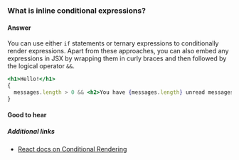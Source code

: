 ### What is inline conditional expressions?

#### Answer

You can use either `if` statements or ternary expressions to conditionally render expressions. Apart from these approaches, you can also embed any expressions in JSX by wrapping them in curly braces and then followed by the logical operator `&&`.

```jsx
<h1>Hello!</h1>
{
  messages.length > 0 && <h2>You have {messages.length} unread messages.</h2>
}
```

#### Good to hear

##### Additional links

* [React docs on Conditional Rendering](https://reactjs.org/docs/conditional-rendering.html)

<!-- tags: (react,javascript) -->

<!-- expertise: (1) -->
